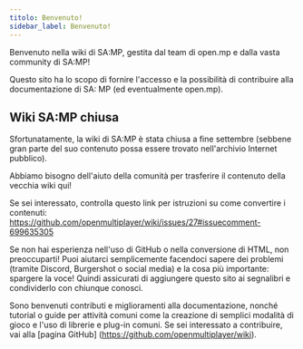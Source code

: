 ```yaml
---
titolo: Benvenuto!
sidebar_label: Benvenuto!
---
```


Benvenuto nella wiki di SA:MP, gestita dal team di open.mp e dalla vasta community di SA:MP!

Questo sito ha lo scopo di fornire l'accesso e la possibilità di contribuire alla documentazione di SA: MP (ed eventualmente open.mp).

## Wiki SA:MP chiusa

Sfortunatamente, la wiki di SA:MP è stata chiusa a fine settembre (sebbene gran parte del suo contenuto possa essere trovato nell'archivio Internet pubblico).

Abbiamo bisogno dell'aiuto della comunità per trasferire il contenuto della vecchia wiki qui!

Se sei interessato, controlla questo link per istruzioni su come convertire i contenuti: https://github.com/openmultiplayer/wiki/issues/27#issuecomment-699635305

Se non hai esperienza nell'uso di GitHub o nella conversione di HTML, non preoccuparti! Puoi aiutarci semplicemente facendoci sapere dei problemi (tramite Discord, Burgershot o social media) e la cosa più importante: spargere la voce! Quindi assicurati di aggiungere questo sito ai segnalibri e condividerlo con chiunque conosci.

Sono benvenuti contributi e miglioramenti alla documentazione, nonché tutorial o guide per attività comuni come la creazione di semplici modalità di gioco e l'uso di librerie e plug-in comuni. Se sei interessato a contribuire, vai alla [pagina GitHub] (https://github.com/openmultiplayer/wiki).
